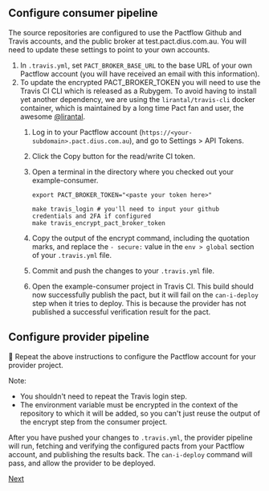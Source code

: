 ## Configure consumer pipeline

The source repositories are configured to use the Pactflow Github and Travis accounts, and the public broker at test.pact.dius.com.au. You will need to update these settings to point to your own accounts.

1. In `.travis.yml`, set `PACT_BROKER_BASE_URL` to the base URL of your own Pactflow account (you will have received an email with this information).
1. To update the encrypted PACT_BROKER_TOKEN you will need to use the Travis CI CLI which is released as a Rubygem. To avoid having to install yet another dependency, we are using the `lirantal/travis-cli` docker container, which is maintained by a long time Pact fan and user, the awesome [@lirantal](https://github.com/lirantal).
    1. Log in to your Pactflow account (`https://<your-subdomain>.pact.dius.com.au`), and go to Settings > API Tokens.
    1. Click the Copy button for the read/write CI token.
    1. Open a terminal in the directory where you checked out your example-consumer.

        ```
        export PACT_BROKER_TOKEN="<paste your token here>"

        make travis_login # you'll need to input your github credentials and 2FA if configured
        make travis_encrypt_pact_broker_token
        ```
    1. Copy the output of the encrypt command, including the quotation marks, and replace the `- secure:` value in the `env > global` section of your `.travis.yml` file.
    1. Commit and push the changes to your `.travis.yml` file.
    1. Open the example-consumer project in Travis CI. This build should now successfully publish the pact, but it will fail on the `can-i-deploy` step when it tries to deploy. This is because the provider has not published a successful verification result for the pact.

## Configure provider pipeline

:repeat: Repeat the above instructions to configure the Pactflow account for your provider project.

Note:

* You shouldn't need to repeat the Travis login step.
* The environment variable must be encrypted in the context of the repository to which it will be added, so you can't just reuse the output of the encrypt step from the consumer project.

After you have pushed your changes to `.travis.yml`, the provider pipeline will run, fetching and verifying the configured pacts from your Pactflow account, and publishing the results back. The `can-i-deploy` command will pass, and allow the provider to be deployed.

[Next](./05_configure_webhook.md)
